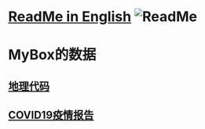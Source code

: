 # [ReadMe in English](https://github.com/Mararsh/MyBox_data/tree/master/en)   ![ReadMe](https://mararsh.github.io/MyBox/iconTips.png)   

# MyBox的数据


## [地理代码](https://github.com/Mararsh/MyBox_data/tree/master/GeographyCode)      

   
## [COVID19疫情报告](https://github.com/Mararsh/MyBox_data/tree/master/COVID19)    

 
 

